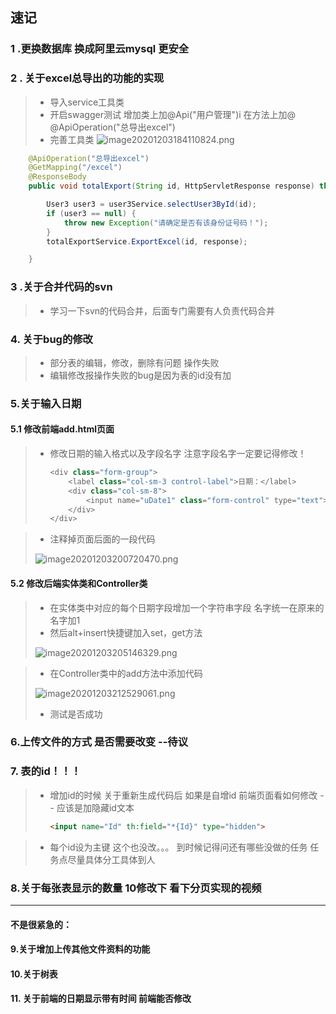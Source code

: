## 速记

### 1 .更换数据库 换成阿里云mysql 更安全

### 2 . 关于excel总导出的功能的实现

> - 导入service工具类
> - 开启swagger测试  增加类上加@Api("用户管理")i  在方法上加@ @ApiOperation("总导出excel")
> - 完善工具类
> ![image20201203184110824.png](http://codezhou.com/upload/2020/12/image-20201203184110824-9601d07a74ca40bb8bdafccb95b371d8.png)




```java
    @ApiOperation("总导出excel")
    @GetMapping("/excel")
    @ResponseBody
    public void totalExport(String id, HttpServletResponse response) throws Exception {

        User3 user3 = user3Service.selectUser3ById(id);
        if (user3 == null) {
            throw new Exception("请确定是否有该身份证号码！");
        }
        totalExportService.ExportExcel(id, response);

    }
```



### 3 .关于合并代码的svn

> - 学习一下svn的代码合并，后面专门需要有人负责代码合并

### 4. 关于bug的修改

> - 部分表的编辑，修改，删除有问题  操作失败
> - 编辑修改报操作失败的bug是因为表的id没有加

### 5.关于输入日期

#### 5.1 修改前端add.html页面

> - 修改日期的输入格式以及字段名字  注意字段名字一定要记得修改！
>
>   ```java
>   <div class="form-group">
>       <label class="col-sm-3 control-label">日期：</label>
>       <div class="col-sm-8">
>           <input name="uDate1" class="form-control" type="text">
>       </div>
>   </div>
>   ```

> - 注释掉页面后面的一段代码
>
>  ![image20201203200720470.png](http://codezhou.com/upload/2020/12/image-20201203200720470-2af1303c586143d98f74af7757ce1750.png)

#### 5.2 修改后端实体类和Controller类

> - 在实体类中对应的每个日期字段增加一个字符串字段 名字统一在原来的名字加1
> - 然后alt+insert快捷键加入set，get方法
>
> ![image20201203205146329.png](http://codezhou.com/upload/2020/12/image-20201203205146329-65f9cfb0d568475c934f4a3634168dc4.png)

> - 在Controller类中的add方法中添加代码
>
> ![image20201203212529061.png](http://codezhou.com/upload/2020/12/image-20201203212529061-a8319104d3154de685e40deabb11f27f.png)
>
> - 测试是否成功

### 6.上传文件的方式 是否需要改变 --待议

### 7. 表的id！！！ 

> - 增加id的时候 关于重新生成代码后 如果是自增id 前端页面看如何修改 -- 应该是加隐藏id文本
>
>   ```html
>   <input name="Id" th:field="*{Id}" type="hidden">
>   ```

> - 每个id设为主键 这个也没改。。。   到时候记得问还有哪些没做的任务  任务点尽量具体分工具体到人


### 8.关于每张表显示的数量 10修改下  看下分页实现的视频











------

#### 不是很紧急的：

#### 9.关于增加上传其他文件资料的功能

#### 10.关于树表

#### 11. 关于前端的日期显示带有时间 前端能否修改